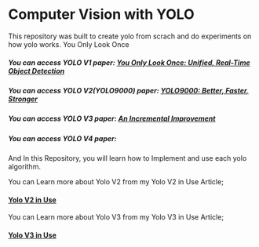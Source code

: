 # Computer Vision with YOLO 
This repository was built to create yolo from scrach and do experiments on how yolo works.
You Only Look Once

##### You can access YOLO V1 paper: [You Only Look Once: Unified, Real-Time Object Detection](https://arxiv.org/abs/1506.02640)
##### You can access YOLO V2(YOLO9000) paper: [YOLO9000: Better, Faster, Stronger](https://arxiv.org/abs/1612.08242)
##### You can access YOLO V3 paper: [An Incremental Improvement](https://arxiv.org/abs/1804.02767)
##### You can access YOLO V4 paper: 


And In this Repository, you will learn how to Implement and use each yolo algorithm.

You can Learn more about Yolo V2 from my Yolo V2 in Use Article;

####  [Yolo V2 in Use](https://medium.com/@mralamdari/yolo-v2-in-use-684c71482880)

You can Learn more about Yolo V3 from my Yolo V3 in Use Article;

####  [Yolo V3 in Use](https://medium.com/@mralamdari/yolo-v3-in-use-e53bd96348a9)
